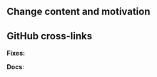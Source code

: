 <!-- 
Thanks for sending a Pull Request (PR)! Please use this template to facilitate the review/merge process. 

WARNING!!! Make sure that the PR fullfills the review criteria before submitting:

POSITIVES
- Change has already been discussed and is known to committers (open an issue first otherwise)
- Has a nice, self-explanatory title
- Fixes the root cause of a bug in existing functionality
- Adds functionality or fixes a problem needed by a large number of users
- Simple, targeted
- Easily tested; has tests
- Reduces complexity and lines of code

NEGATIVES
- Makes lots of modifications in one "big bang" change
- Band-aids a symptom of a bug only
- Introduces complex new functionality
- Adds complexity that only helps a niche use case
- Adds user-space functionality that does not need to be maintained in KubeNow, but could be hosted externally 
- Adds large dependencies
- Changes versions of existing dependencies
- Adds a large amount of code
-->

## Change content and motivation
<!-- please describe briefly the content of this PR, and motivate why this changes are needed -->

## GitHub cross-links 
<!-- 
please list the issues that are going to be fixed by this PR (if applicable). 
Use the suggested format to facilitate issue closing. 
-->
**Fixes:** <!-- fixes #X, fixes #Y, ... fixes #Z -->
<!-- 
please add documentation for your feature (if applicable), and link the documentation changes. 
Documentation PRs are to be sent to https://github.com/kubenow/docs.
-->
**Docs**: <!-- #X, #Y, ... #Z -->
